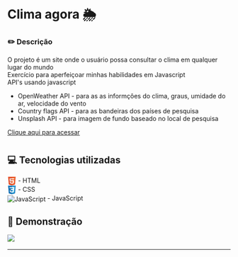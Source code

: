 # Clima agora 🌦️

### ✏️ Descrição
O projeto é um site onde o usuário possa consultar o clima em qualquer lugar do mundo
<br>
Exercício para aperfeiçoar minhas habilidades em Javascript
<br>
API's usando javascript
- OpenWeather API - para as as informçôes do clima, graus, umidade do ar, velocidade do vento
- Country flags API - para as bandeiras dos países de pesquisa
- Unsplash API - para imagem de fundo baseado no local de pesquisa

<a href="https://gustavofmiguel.github.io/app_clima_JS" target="_blank">Clique aqui para acessar</a>



#
## 💻 Tecnologias utilizadas

<img align="center" alt="HTML" height="20" width="20" src="https://raw.githubusercontent.com/devicons/devicon/master/icons/html5/html5-original.svg"> - HTML <br>
<img align="center" alt="CSS" height="20" width="20" src="https://raw.githubusercontent.com/devicons/devicon/master/icons/css3/css3-original.svg"> - CSS <br>
<img align="center" alt="JavaScript" height="20" width="20" src="https://cdn.discordapp.com/attachments/879870124813856819/901961530839531580/javascript-map-javascript-javascript-icon-with-png-892806.png"> - JavaScript <br>

## 📸 Demonstração

<img src="https://media.discordapp.net/attachments/879870124813856819/1052822966041333760/image.png?width=960&height=467"/>
<hr>

